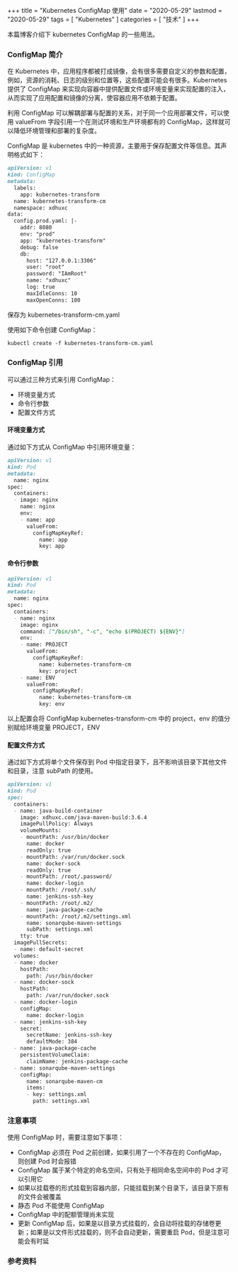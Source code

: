 +++
title = "Kubernetes ConfigMap 使用"
date = "2020-05-29"
lastmod = "2020-05-29"
tags = [
    "Kubernetes"
]
categories = [
    "技术"
]
+++

本篇博客介绍下 kubernetes ConfigMap 的一些用法。

<!--more-->

### ConfigMap 简介

在 Kubernetes 中，应用程序都被打成镜像，会有很多需要自定义的参数和配置，例如，资源的消耗、日志的级别和位置等，这些配置可能会有很多。Kubernetes 提供了 ConfigMap 来实现向容器中提供配置文件或环境变量来实现配置的注入，从而实现了应用配置和镜像的分离，使容器应用不依赖于配置。

利用 ConfigMap 可以解耦部署与配置的关系，对于同一个应用部署文件，可以使用 valueFrom 字段引用一个在测试环境和生产环境都有的 ConfigMap，这样就可以降低环境管理和部署的复杂度。

ConfigMap 是 kubernetes 中的一种资源，主要用于保存配置文件等信息。其声明格式如下：
```markdown
apiVersion: v1
kind: ConfigMap
metadata:
  labels:
    app: kubernetes-transform
  name: kubernetes-transform-cm
  namespace: xdhuxc
data:
  config.prod.yaml: |-
    addr: 8080
    env: "prod"
    app: "kubernetes-transform"
    debug: false
    db:
      host: "127.0.0.1:3306"
      user: "root"
      password: "IAmRoot"
      name: "xdhuxc"
      log: true
      maxIdleConns: 10
      maxOpenConns: 100
```
保存为 kubernetes-transform-cm.yaml

使用如下命令创建 ConfigMap：
```markdown
kubectl create -f kubernetes-transform-cm.yaml
```


### ConfigMap 引用

可以通过三种方式来引用 ConfigMap：
* 环境变量方式
* 命令行参数
* 配置文件方式

#### 环境变量方式

通过如下方式从 ConfigMap 中引用环境变量：
```markdown
apiVersion: v1
kind: Pod
metadata:
  name: nginx
spec:
  containers:
  - image: nginx
    name: nginx
    env:
    - name: app
      valueFrom:
        configMapKeyRef:
          name: app
          key: app

```

#### 命令行参数

```markdown
apiVersion: v1
kind: Pod
metadata:
  name: nginx
spec:
  containers:
  - name: nginx
    image: nginx
    command: ["/bin/sh", "-c", "echo $(PROJECT) ${ENV}"]
    env:
    - name: PROJECT
      valueFrom:
        configMapKeyRef:
          name: kubernetes-transform-cm
          key: project
    - name: ENV
      valueFrom: 
        configMapKeyRef:
          name: kubernetes-transform-cm
          key: env
```
以上配置会将 ConfigMap kubernetes-transform-cm 中的 project，env 的值分别赋给环境变量 PROJECT，ENV



#### 配置文件方式

通过如下方式将单个文件保存到 Pod 中指定目录下，且不影响该目录下其他文件和目录，注意 subPath 的使用。

```markdown
apiVersion: v1
kind: Pod
spec:
  containers:
  - name: java-build-container
    image: xdhuxc.com/java-maven-build:3.6.4
    imagePullPolicy: Always
    volumeMounts:
    - mountPath: /usr/bin/docker
      name: docker
      readOnly: true
    - mountPath: /var/run/docker.sock
      name: docker-sock
      readOnly: true
    - mountPath: /root/.password/
      name: docker-login
    - mountPath: /root/.ssh/
      name: jenkins-ssh-key
    - mountPath: /root/.m2/
      name: java-package-cache
    - mountPath: /root/.m2/settings.xml
      name: sonarqube-maven-settings
      subPath: settings.xml
    tty: true
  imagePullSecrets:
  - name: default-secret
  volumes:
  - name: docker
    hostPath:
      path: /usr/bin/docker
  - name: docker-sock
    hostPath:
      path: /var/run/docker.sock
  - name: docker-login
    configMap:
      name: docker-login
  - name: jenkins-ssh-key
    secret:
      secretName: jenkins-ssh-key
      defaultMode: 384
  - name: java-package-cache
    persistentVolumeClaim:
      claimName: jenkins-package-cache
  - name: sonarqube-maven-settings
    configMap:
      name: sonarqube-maven-cm
      items:
      - key: settings.xml
        path: settings.xml
```



### 注意事项

使用 ConfigMap 时，需要注意如下事项：

* ConfigMap 必须在 Pod 之前创建，如果引用了一个不存在的 ConfigMap，则创建 Pod 时会报错
* ConfigMap 属于某个特定的命名空间，只有处于相同命名空间中的 Pod 才可以引用它
* 如果以挂载卷的形式挂载到容器内部，只能挂载到某个目录下，该目录下原有的文件会被覆盖
* 静态 Pod 不能使用 ConfigMap
* ConfigMap 中的配额管理尚未实现
* 更新 ConfigMap 后，如果是以目录方式挂载的，会自动将挂载的存储卷更新；如果是以文件形式挂载的，则不会自动更新，需要重启 Pod，但是注意可能会有时延


### 参考资料



